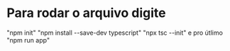 # Para rodar o arquivo digite 
"npm init"
"npm install --save-dev typescript"
"npx tsc --init"
e pro útlimo "npm run app"

